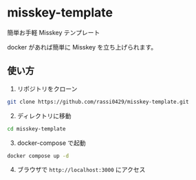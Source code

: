 # misskey-template

簡単お手軽 Misskey テンプレート

docker があれば簡単に Misskey を立ち上げられます。

## 使い方
1. リポジトリをクローン
```bash
git clone https://github.com/rassi0429/misskey-template.git
```
2. ディレクトリに移動
```bash
cd misskey-template
```

3. docker-compose で起動
```bash
docker compose up -d
```

4. ブラウザで `http://localhost:3000` にアクセス